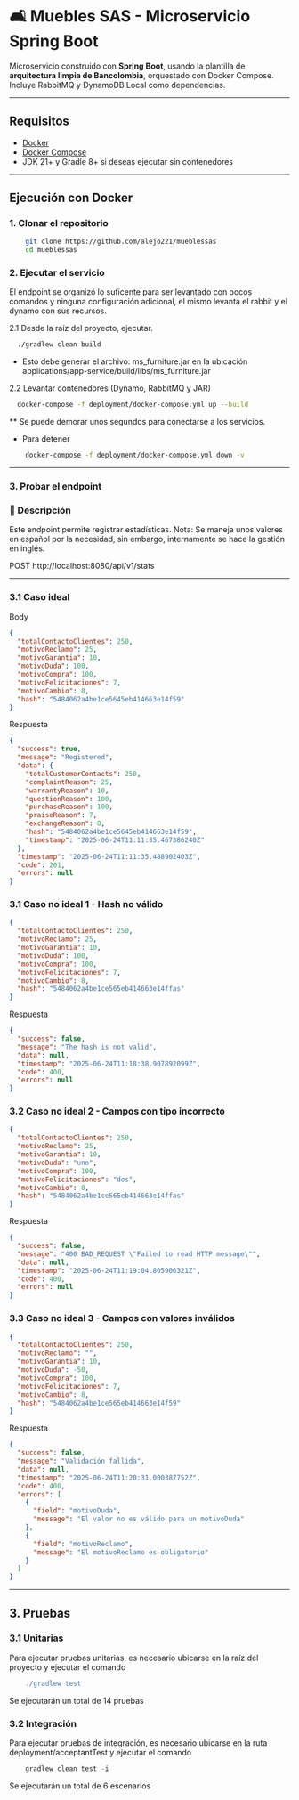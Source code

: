 # 🛋️ Muebles SAS - Microservicio Spring Boot

Microservicio construido con **Spring Boot**, usando la plantilla de **arquitectura limpia de Bancolombia**, orquestado con Docker Compose. Incluye RabbitMQ y DynamoDB Local como dependencias.

---

##  Requisitos

- [Docker](https://docs.docker.com/get-docker/)
- [Docker Compose](https://docs.docker.com/compose/)
- JDK 21+ y Gradle 8+ si deseas ejecutar sin contenedores

---

##  Ejecución con Docker

### 1. Clonar el repositorio

```bash
    git clone https://github.com/alejo221/mueblessas
    cd mueblessas
```
### 2. Ejecutar el servicio
El endpoint se organizó lo suficente para ser levantado con pocos comandos y ninguna configuración adicional, el mismo levanta el rabbit y el dynamo con sus recursos.

2.1 Desde la raíz del proyecto, ejecutar.

```bash
  ./gradlew clean build
```
- Esto debe generar el archivo: ms_furniture.jar en la ubicación applications/app-service/build/libs/ms_furniture.jar


2.2  Levantar contenedores (Dynamo, RabbitMQ y JAR)
```bash
  docker-compose -f deployment/docker-compose.yml up --build
```
** Se puede demorar unos segundos para conectarse a los servicios.

- Para detener 
```bash
    docker-compose -f deployment/docker-compose.yml down -v
```
---
### 3. Probar el endpoint


### 📄 Descripción

Este endpoint permite registrar estadísticas.
Nota: Se maneja unos valores en español por la necesidad, sin embargo, internamente se hace la gestión en inglés.


POST http://localhost:8080/api/v1/stats

---

### 3.1 Caso ideal
Body 

```json
{
  "totalContactoClientes": 250,
  "motivoReclamo": 25,
  "motivoGarantia": 10,
  "motivoDuda": 100,
  "motivoCompra": 100,
  "motivoFelicitaciones": 7,
  "motivoCambio": 8,
  "hash": "5484062a4be1ce5645eb414663e14f59"
}
```
Respuesta
```json
{
  "success": true,
  "message": "Registered",
  "data": {
    "totalCustomerContacts": 250,
    "complaintReason": 25,
    "warrantyReason": 10,
    "questionReason": 100,
    "purchaseReason": 100,
    "praiseReason": 7,
    "exchangeReason": 8,
    "hash": "5484062a4be1ce5645eb414663e14f59",
    "timestamp": "2025-06-24T11:11:35.467386240Z"
  },
  "timestamp": "2025-06-24T11:11:35.488902403Z",
  "code": 201,
  "errors": null
}
```
### 3.1 Caso no ideal 1 - Hash no válido

```json
{
  "totalContactoClientes": 250,
  "motivoReclamo": 25,
  "motivoGarantia": 10,
  "motivoDuda": 100,
  "motivoCompra": 100,
  "motivoFelicitaciones": 7,
  "motivoCambio": 8,
  "hash": "5484062a4be1ce565eb414663e14ffas"
}
```
Respuesta
```json
{
  "success": false,
  "message": "The hash is not valid",
  "data": null,
  "timestamp": "2025-06-24T11:18:38.907892099Z",
  "code": 400,
  "errors": null
}
```

### 3.2 Caso no ideal 2 - Campos con tipo incorrecto

```json
{
  "totalContactoClientes": 250,
  "motivoReclamo": 25,
  "motivoGarantia": 10,
  "motivoDuda": "uno",
  "motivoCompra": 100,
  "motivoFelicitaciones": "dos",
  "motivoCambio": 8,
  "hash": "5484062a4be1ce565eb414663e14ffas"
}
```
Respuesta
```json
{
  "success": false,
  "message": "400 BAD_REQUEST \"Failed to read HTTP message\"",
  "data": null,
  "timestamp": "2025-06-24T11:19:04.805906321Z",
  "code": 400,
  "errors": null
}
```
### 3.3 Caso no ideal 3 - Campos con valores inválidos

```json
{
  "totalContactoClientes": 250,
  "motivoReclamo": "",
  "motivoGarantia": 10,
  "motivoDuda": -50,
  "motivoCompra": 100,
  "motivoFelicitaciones": 7,
  "motivoCambio": 8,
  "hash": "5484062a4be1ce565eb414663e14f59"
}

```
Respuesta
```json
{
  "success": false,
  "message": "Validación fallida",
  "data": null,
  "timestamp": "2025-06-24T11:20:31.000387752Z",
  "code": 400,
  "errors": [
    {
      "field": "motivoDuda",
      "message": "El valor no es válido para un motivoDuda"
    },
    {
      "field": "motivoReclamo",
      "message": "El motivoReclamo es obligatorio"
    }
  ]
}
```

---

## 3. Pruebas
### 3.1 Unitarias

Para ejecutar pruebas unitarias, es necesario ubicarse en la raíz del proyecto y ejecutar el comando

```gradle
    ./gradlew test
```
Se ejecutarán un total de 14 pruebas

### 3.2 Integración

Para ejecutar pruebas de integración, es necesario ubicarse en 
la ruta deployment/acceptantTest y ejecutar el comando

```gradle
    gradlew clean test -i
```

Se ejecutarán un total de 6 escenarios
